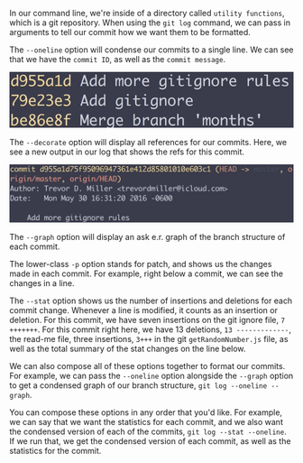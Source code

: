 In our command line, we're inside of a directory called `utility functions`, which is a git repository. When using the `git log` command, we can pass in arguments to tell our commit how we want them to be formatted.

The `--oneline` option will condense our commits to a single line. We can see that we have the `commit ID`, as well as the `commit message`. 

![Oneline option](../images/tools-practical-git-format-commit-history-with-git-log-arguments-oneline.png )

The `--decorate` option will display all references for our commits. Here, we see a new output in our log that shows the refs for this commit.

![Decorate option](../images/tools-practical-git-format-commit-history-with-git-log-arguments-decorate.png)

The `--graph` option will display an ask e.r. graph of the branch structure of each commit. 

The lower-class `-p` option stands for patch, and shows us the changes made in each commit. For example, right below a commit, we can see the changes in a line.

The `--stat` option shows us the number of insertions and deletions for each commit change. Whenever a line is modified, it counts as an insertion or deletion. For this commit, we have seven insertions on the git ignore file, `7 +++++++`. For this commit right here, we have 13 deletions, `13 -------------`, the read-me file, three insertions, `3+++` in the git `getRandomNumber.js` file, as well as the total summary of the stat changes on the line below.

We can also compose all of these options together to format our commits. For example, we can pass the `--oneline` option alongside the `--graph` option to get a condensed graph of our branch structure, `git log --oneline --graph`.

You can compose these options in any order that you'd like. For example, we can say that we want the statistics for each commit, and we also want the condensed version of each of the commits, `git log --stat --oneline`. If we run that, we get the condensed version of each commit, as well as the statistics for the commit.